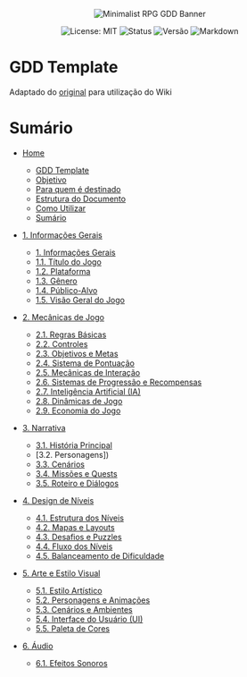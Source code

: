 <p align="center">
  <img src="https://i.ibb.co/56s7K8j/292330192-445386850928422-7259301303587158181-n-jpg.png" alt="Minimalist RPG GDD Banner">
</p>

<p align="center">
  <img src="https://img.shields.io/badge/License-MIT-yellow.svg?style=for-the-badge" alt="License: MIT">
  <img src="https://img.shields.io/badge/Status-Em%20Desenvolvimento-orange?style=for-the-badge" alt="Status">
  <img src="https://img.shields.io/badge/Versão-0.2.9-blue?style=for-the-badge" alt="Versão">
    <img src="https://img.shields.io/badge/Markdown-%23%23302c9b.svg?style=for-the-badge&logo=markdown&logoColor=white" alt="Markdown">

</p>

# GDD Template

Adaptado do [original](https://github.com/allefrodrigo/gdd-template) para utilização do Wiki

# Sumário
-   [Home](https://github.com/alinefbrito/gdd-template/wiki)
    -   [GDD Template]() </br>
    -   [Objetivo]()
    -   [Para quem é destinado]()
    -   [Estrutura do Documento]()
    -   [Como Utilizar]()
    -   [Sumário]()
-   [1. Informações Gerais]()</br>
    -   [1. Informações Gerais]()
    -   [1.1. Título do Jogo]()
    -   [1.2. Plataforma]()
    -   [1.3. Gênero]()
    -   [1.4. Público-Alvo]()
    -   [1.5. Visão Geral do Jogo]()
-   [2. Mecânicas de Jogo]()</br>
    -   [2.1. Regras Básicas]()
    -   [2.2. Controles]()
    -   [2.3. Objetivos e Metas]()
    -   [2.4. Sistema de Pontuação]()
    -   [2.5. Mecânicas de Interação]()
    -   [2.6. Sistemas de Progressão e Recompensas]()
    -   [2.7. Inteligência Artificial (IA)]()
    -   [2.8. Dinâmicas de Jogo]()
    -   [2.9. Economia do Jogo]()
-   [3. Narrativa]()</br>
	  -   [3.1. História Principal]()
    -   [3.2. Personagens])
    -   [3.3. Cenários]()
    -   [3.4. Missões e Quests]()
    -   [3.5. Roteiro e Diálogos]()
-   [4. Design de Níveis]()</br>    
    -   [4.1. Estrutura dos Níveis]()
    -   [4.2. Mapas e Layouts]()
    -   [4.3. Desafios e Puzzles]()
    -   [4.4. Fluxo dos Níveis]()
    -   [4.5. Balanceamento de Dificuldade]()
-   [5. Arte e Estilo Visual]()</br>
    -   [5.1. Estilo Artístico]()
    -   [5.2. Personagens e Animações]()
    -   [5.3. Cenários e Ambientes]()
    -   [5.4. Interface do Usuário (UI)]()
    -   [5.5. Paleta de Cores]()
-   [6. Áudio]()</br>
   
    -   [6.1. Efeitos Sonoros]()
    

